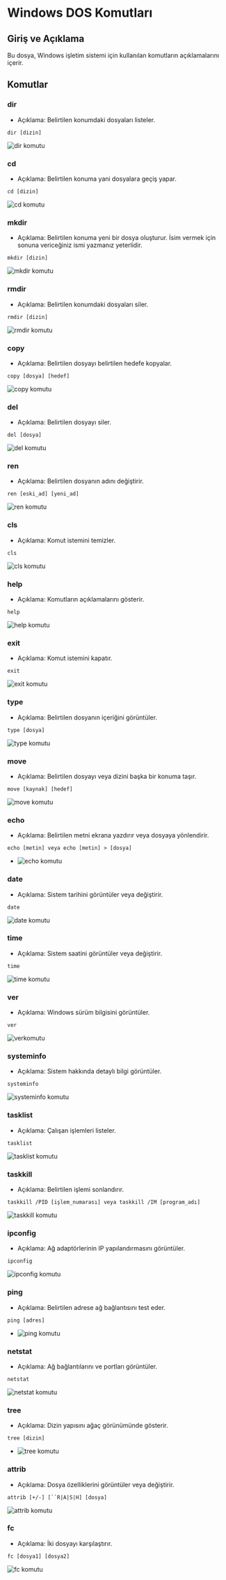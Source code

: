 # Windows DOS Komutları
## Giriş ve Açıklama
Bu dosya, Windows işletim sistemi için kullanılan komutların açıklamalarını içerir.

## Komutlar


### dir
* Açıklama: Belirtilen konumdaki dosyaları listeler.

```DOS
dir [dizin]
```

![dir komutu](Pictures/dir.png)
### cd
* Açıklama: Belirtilen konuma yani dosyalara geçiş yapar.
```DOS
cd [dizin]
```

![cd komutu](Pictures/cd.png)
### mkdir
* Açıklama: Belirtilen konuma yeni bir dosya oluşturur. İsim vermek için sonuna vericeğiniz ismi yazmanız yeterlidir.
```DOS
mkdir [dizin]
```

![mkdir komutu](Pictures/mkdir.png)
### rmdir
* Açıklama: Belirtilen konumdaki dosyaları siler.
```DOS
rmdir [dizin]
```

![rmdir komutu](Pictures/rmdir.png)
### copy
* Açıklama: Belirtilen dosyayı belirtilen hedefe kopyalar.
```DOS
copy [dosya] [hedef]
```

![copy komutu](Pictures/copy.png)
### del
* Açıklama: Belirtilen dosyayı siler.
```DOS
del [dosya]
```

![del komutu](Pictures/del.png)
### ren
* Açıklama: Belirtilen dosyanın adını değiştirir.
```DOS
ren [eski_ad] [yeni_ad]
```

![ren komutu](Pictures/ren.png)
### cls
* Açıklama: Komut istemini temizler.
```DOS
cls
```

![cls komutu](Pictures/cls.png)
### help
* Açıklama: Komutların açıklamalarını gösterir.
```DOS
help
```

![help komutu](Pictures/help.png)
### exit
* Açıklama: Komut istemini kapatır.
```DOS
exit
```

![exit komutu](Pictures/exit.png)
### type
* Açıklama: Belirtilen dosyanın içeriğini görüntüler.
```DOS
type [dosya]
```

![type komutu](Pictures/type.png)
### move
* Açıklama: Belirtilen dosyayı veya dizini başka bir konuma taşır.
```DOS
move [kaynak] [hedef]
```

![move komutu](Pictures/move.png)

### echo
* Açıklama: Belirtilen metni ekrana yazdırır veya dosyaya yönlendirir.
```DOS
echo [metin] veya echo [metin] > [dosya]
```

* ![echo komutu](Pictures/echo.png)

### date
* Açıklama: Sistem tarihini görüntüler veya değiştirir.
```DOS
date
```

![date komutu](Pictures/date.png)

### time
* Açıklama: Sistem saatini görüntüler veya değiştirir.
```DOS
time
```

![time komutu](Pictures/time.png)

### ver
* Açıklama: Windows sürüm bilgisini görüntüler.
```DOS
ver
```

![verkomutu](Pictures/ver.png)

### systeminfo
* Açıklama: Sistem hakkında detaylı bilgi görüntüler.
```DOS
systeminfo
```

![systeminfo komutu](Pictures/systeminfo.png)

### tasklist
* Açıklama: Çalışan işlemleri listeler.
```DOS
tasklist
```
 
![tasklist komutu](Pictures/tasklist.png)

### taskkill
* Açıklama: Belirtilen işlemi sonlandırır.
```DOS
taskkill /PID [işlem_numarası] veya taskkill /IM [program_adı]
```

![taskkill komutu](Pictures/taskkill.png)

### ipconfig
* Açıklama: Ağ adaptörlerinin IP yapılandırmasını görüntüler.
```DOS
ipconfig
```
 
![ipconfig komutu](Pictures/ipconfig.png)

### ping
* Açıklama: Belirtilen adrese ağ bağlantısını test eder.
```DOS
ping [adres]
```
* ![ping komutu](Pictures/ping.png)

### netstat
* Açıklama: Ağ bağlantılarını ve portları görüntüler.
```DOS
netstat
```

![netstat komutu](Pictures/netstat.png)

### tree
* Açıklama: Dizin yapısını ağaç görünümünde gösterir.
```DOS
tree [dizin]
```
* ![tree komutu](Pictures/tree.png)

### attrib
* Açıklama: Dosya özelliklerini görüntüler veya değiştirir.
```DOS
attrib [+/-] [``R|A|S|H] [dosya]
```

![attrib komutu](Pictures/attrib.png)

### fc
* Açıklama: İki dosyayı karşılaştırır.
```DOS
fc [dosya1] [dosya2]
```

![fc komutu](Pictures/fc.png)

